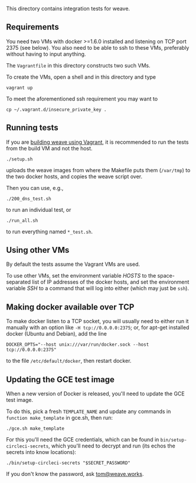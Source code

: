 This directory contains integration tests for weave.

## Requirements

You need two VMs with docker >=1.6.0 installed and listening on TCP
port 2375 (see below). You also need to be able to ssh to these VMs,
preferably without having to input anything.

The `Vagrantfile` in this directory constructs two such VMs.

To create the VMs, open a shell and in this directory and type

    vagrant up

To meet the aforementioned ssh requirement you may want to

    cp ~/.vagrant.d/insecure_private_key .

## Running tests

If you are [building weave using Vagrant](http://docs.weave.works/weave/latest_release/building.html),
it is recommended to run the tests from the build VM and not the host.

    ./setup.sh

uploads the weave images from where the Makefile puts them
(`/var/tmp`) to the two docker hosts, and copies the weave script
over.

Then you can use, e.g.,

    ./200_dns_test.sh

to run an individual test, or

    ./run_all.sh

to run everything named `*_test.sh`.

## Using other VMs

By default the tests assume the Vagrant VMs are used.

To use other VMs, set the environment variable <var>HOSTS</var> to the
space-separated list of IP addresses of the docker hosts, and set the
environment variable <var>SSH</var> to a command that will log into
either (which may just be `ssh`).

## Making docker available over TCP

To make docker listen to a TCP socket, you will usually need to either
run it manually with an option like `-H tcp://0.0.0.0:2375`; or, for
apt-get installed docker (Ubuntu and Debian), add the line

```
DOCKER_OPTS="--host unix:///var/run/docker.sock --host tcp://0.0.0.0:2375"
```

to the file `/etc/default/docker`, then restart docker.

## Updating the GCE test image

When a new version of Docker is released, you'll need to update the GCE test image.

To do this, pick a fresh ```TEMPLATE_NAME``` and update any commands in
```function make_template``` in gce.sh, then run:

```
./gce.sh make_template
```

For this you'll need the GCE credentials, which can be found in ```bin/setup-circleci-secrets```,
which you'll need to decrypt and run (its echos the secrets into know locations):

```
./bin/setup-circleci-secrets "$SECRET_PASSWORD"
```

If you don't know the password, ask tom@weave.works.
